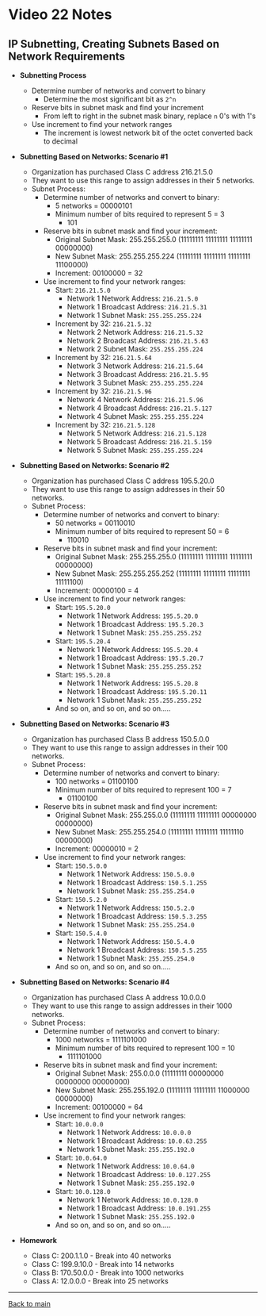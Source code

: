 # Video 22 Notes

## IP Subnetting, Creating Subnets Based on Network Requirements
- **Subnetting Process**
  - Determine number of networks and convert to binary
    - Determine the most significant bit as ```2^n```
  - Reserve bits in subnet mask and find your increment
    - From left to right in the subnet mask binary, replace ```n``` 0's with 1's
  - Use increment to find your network ranges
    - The increment is lowest network bit of the octet converted back to decimal

- **Subnetting Based on Networks: Scenario #1**
  - Organization has purchased Class C address 216.21.5.0
  - They want to use this range to assign addresses in their 5 networks.
  - Subnet Process:
    - Determine number of networks and convert to binary:
      - 5 networks = 00000101
      - Minimum number of bits required to represent 5 = 3
        - 101
    - Reserve bits in subnet mask and find your increment:
      - Original Subnet Mask: 255.255.255.0   (11111111 11111111 11111111 00000000)
      - New Subnet Mask:      255.255.255.224 (11111111 11111111 11111111 11100000)
      - Increment: 00100000 = 32
    - Use increment to find your network ranges:
      - Start: ```216.21.5.0```
        - Network 1 Network Address: ```216.21.5.0```
        - Network 1 Broadcast Address: ```216.21.5.31```
        - Network 1 Subnet Mask: ```255.255.255.224```
      - Increment by 32: ```216.21.5.32```
        - Network 2 Network Address: ```216.21.5.32```
        - Network 2 Broadcast Address: ```216.21.5.63```
        - Network 2 Subnet Mask: ```255.255.255.224```
      - Increment by 32: ```216.21.5.64```
        - Network 3 Network Address: ```216.21.5.64```
        - Network 3 Broadcast Address: ```216.21.5.95```
        - Network 3 Subnet Mask: ```255.255.255.224```
      - Increment by 32: ```216.21.5.96```
        - Network 4 Network Address: ```216.21.5.96```
        - Network 4 Broadcast Address: ```216.21.5.127```
        - Network 4 Subnet Mask: ```255.255.255.224```
      - Increment by 32: ```216.21.5.128```
        - Network 5 Network Address: ```216.21.5.128```
        - Network 5 Broadcast Address: ```216.21.5.159```
        - Network 5 Subnet Mask: ```255.255.255.224```


- **Subnetting Based on Networks: Scenario #2**
  - Organization has purchased Class C address 195.5.20.0
  - They want to use this range to assign addresses in their 50 networks.
  - Subnet Process:
    - Determine number of networks and convert to binary:
      - 50 networks = 00110010
      - Minimum number of bits required to represent 50 = 6
        - 110010
    - Reserve bits in subnet mask and find your increment:
      - Original Subnet Mask: 255.255.255.0   (11111111 11111111 11111111 00000000)
      - New Subnet Mask:      255.255.255.252 (11111111 11111111 11111111 11111100)
      - Increment: 00000100 = 4
    - Use increment to find your network ranges:
      - Start: ```195.5.20.0```
        - Network 1 Network Address: ```195.5.20.0```
        - Network 1 Broadcast Address: ```195.5.20.3```
        - Network 1 Subnet Mask: ```255.255.255.252```
      - Start: ```195.5.20.4```
        - Network 1 Network Address: ```195.5.20.4```
        - Network 1 Broadcast Address: ```195.5.20.7```
        - Network 1 Subnet Mask: ```255.255.255.252```
      - Start: ```195.5.20.8```
        - Network 1 Network Address: ```195.5.20.8```
        - Network 1 Broadcast Address: ```195.5.20.11```
        - Network 1 Subnet Mask: ```255.255.255.252```
      - And so on, and so on, and so on.....


- **Subnetting Based on Networks: Scenario #3**
  - Organization has purchased Class B address 150.5.0.0
  - They want to use this range to assign addresses in their 100 networks.
  - Subnet Process:
    - Determine number of networks and convert to binary:
      - 100 networks = 01100100
      - Minimum number of bits required to represent 100 = 7
        - 01100100
    - Reserve bits in subnet mask and find your increment:
      - Original Subnet Mask: 255.255.0.0   (11111111 11111111 00000000 00000000)
      - New Subnet Mask:      255.255.254.0 (11111111 11111111 11111110 00000000)
      - Increment: 00000010 = 2
    - Use increment to find your network ranges:
      - Start: ```150.5.0.0```
        - Network 1 Network Address: ```150.5.0.0```
        - Network 1 Broadcast Address: ```150.5.1.255```
        - Network 1 Subnet Mask: ```255.255.254.0```
      - Start: ```150.5.2.0```
        - Network 1 Network Address: ```150.5.2.0```
        - Network 1 Broadcast Address: ```150.5.3.255```
        - Network 1 Subnet Mask: ```255.255.254.0```
      - Start: ```150.5.4.0```
        - Network 1 Network Address: ```150.5.4.0```
        - Network 1 Broadcast Address: ```150.5.5.255```
        - Network 1 Subnet Mask: ```255.255.254.0```
      - And so on, and so on, and so on.....


- **Subnetting Based on Networks: Scenario #4**
  - Organization has purchased Class A address 10.0.0.0
  - They want to use this range to assign addresses in their 1000 networks.
  - Subnet Process:
    - Determine number of networks and convert to binary:
      - 1000 networks = 1111101000
      - Minimum number of bits required to represent 100 = 10
        - 1111101000
    - Reserve bits in subnet mask and find your increment:
      - Original Subnet Mask: 255.0.0.0   (11111111 00000000 00000000 00000000)
      - New Subnet Mask:      255.255.192.0 (11111111 11111111 11000000 00000000)
      - Increment: 00100000 = 64
    - Use increment to find your network ranges:
      - Start: ```10.0.0.0```
        - Network 1 Network Address: ```10.0.0.0```
        - Network 1 Broadcast Address: ```10.0.63.255```
        - Network 1 Subnet Mask: ```255.255.192.0```
      - Start: ```10.0.64.0```
        - Network 1 Network Address: ```10.0.64.0```
        - Network 1 Broadcast Address: ```10.0.127.255```
        - Network 1 Subnet Mask: ```255.255.192.0```
      - Start: ```10.0.128.0```
        - Network 1 Network Address: ```10.0.128.0```
        - Network 1 Broadcast Address: ```10.0.191.255```
        - Network 1 Subnet Mask: ```255.255.192.0```
      - And so on, and so on, and so on.....


- **Homework**
  - Class C: 200.1.1.0   - Break into   40 networks
  - Class C: 199.9.10.0  - Break into   14 networks
  - Class B: 170.50.0.0  - Break into 1000 networks
  - Class A: 12.0.0.0    - Break into   25 networks


---
 
[Back to main](https://github.com/rot0xd/CBTNuggets/blob/master/CCNA/ICND-1/README.md)

